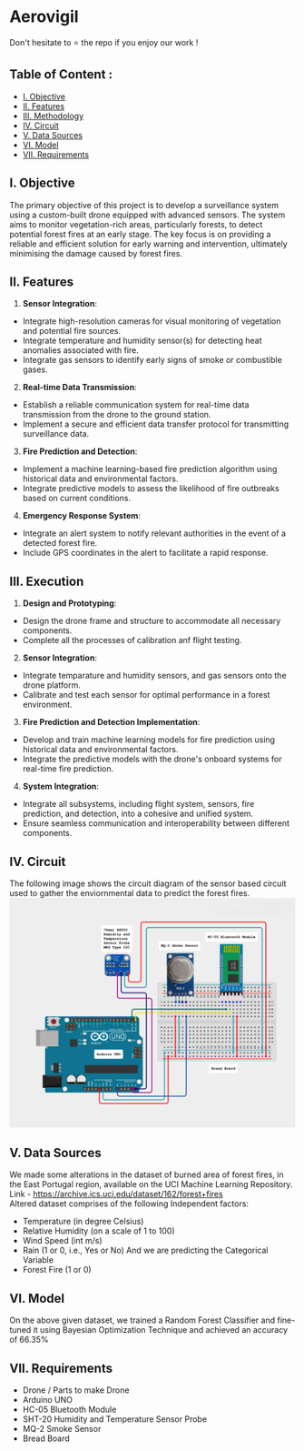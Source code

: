# Aerovigil

Don't hesitate to ⭐ the repo if you enjoy our work !

## Table of Content :
- [I. Objective](https://github.com/tanishqv010/Aerovigil?tab=readme-ov-file#i-objective)
- [II. Features](https://github.com/tanishqv010/Aerovigil?tab=readme-ov-file#ii-features)
- [III. Methodology](https://github.com/tanishqv010/Aerovigil?tab=readme-ov-file#iii-methodology)
- [IV. Circuit](https://github.com/tanishqv010/Aerovigil?tab=readme-ov-file#vi-circuit)
- [V. Data Sources](https://github.com/tanishqv010/Aerovigil?tab=readme-ov-file#v-data-sources)
- [VI. Model](https://github.com/tanishqv010/Aerovigil?tab=readme-ov-file#vi-model)
- [VII. Requirements](https://github.com/tanishqv010/Aerovigil?tab=readme-ov-file#vii-requirements)

## I. Objective
The primary objective of this project is to develop a surveillance system using a custom-built drone equipped with advanced sensors. The system aims to monitor vegetation-rich areas, particularly forests, to detect potential forest fires at an early stage. The key focus is on providing a reliable and efficient solution for early warning and intervention, ultimately minimising the damage caused by forest fires.

## II. Features
1. **Sensor Integration**:
- Integrate high-resolution cameras for visual monitoring of vegetation and potential fire sources.
- Integrate temperature and humidity sensor(s) for detecting heat anomalies associated with fire.
- Integrate gas sensors to identify early signs of smoke or combustible gases.

2. **Real-time Data Transmission**:
- Establish a reliable communication system for real-time data transmission from the drone to the ground station.
- Implement a secure and efficient data transfer protocol for transmitting surveillance data.

3. **Fire Prediction and Detection**:
- Implement a machine learning-based fire prediction algorithm using historical data and environmental factors.
- Integrate predictive models to assess the likelihood of fire outbreaks based on current conditions.

4. **Emergency Response System**:
- Integrate an alert system to notify relevant authorities in the event of a detected forest fire.
- Include GPS coordinates in the alert to facilitate a rapid response.

## III. Execution
1. **Design and Prototyping**:
- Design the drone frame and structure to accommodate all necessary components.
- Complete all the processes of calibration anf flight testing.

2. **Sensor Integration**:
- Integrate temparature and humidity sensors, and gas sensors onto the drone platform.
- Calibrate and test each sensor for optimal performance in a forest environment.

3. **Fire Prediction and Detection Implementation**:
- Develop and train machine learning models for fire prediction using historical data and environmental factors.
- Integrate the predictive models with the drone's onboard systems for real-time fire prediction.

4. **System Integration**:
- Integrate all subsystems, including flight system, sensors, fire prediction, and detection, into a cohesive and unified system.
- Ensure seamless communication and interoperability between different components.

## IV. Circuit
The following image shows the circuit diagram of the sensor based circuit used to gather the enviornmental data to predict the forest fires.<br/>
![image](https://github.com/tanishqv010/Aerovigil/blob/main/Static/Circuit.png)

## V. Data Sources
We made some alterations in the dataset of burned area of forest fires, in the East Portugal region, available on the UCI Machine Learning Repository.
<br/>Link - https://archive.ics.uci.edu/dataset/162/forest+fires
<br/>Altered dataset comprises of the following Independent factors:
- Temperature (in degree Celsius)
- Relative Humidity (on a scale of 1 to 100)
- Wind Speed (int m/s)
- Rain (1 or 0, i.e., Yes or No)
And we are predicting the Categorical Variable
- Forest Fire (1 or 0)

## VI. Model
On the above given dataset, we trained a Random Forest Classifier and fine-tuned it using Bayesian Optimization Technique and achieved an accuracy of 66.35%

## VII. Requirements
- Drone / Parts to make Drone
- Arduino UNO
- HC-05 Bluetooth Module
- SHT-20 Humidity and Temperature Sensor Probe
- MQ-2 Smoke Sensor
- Bread Board
